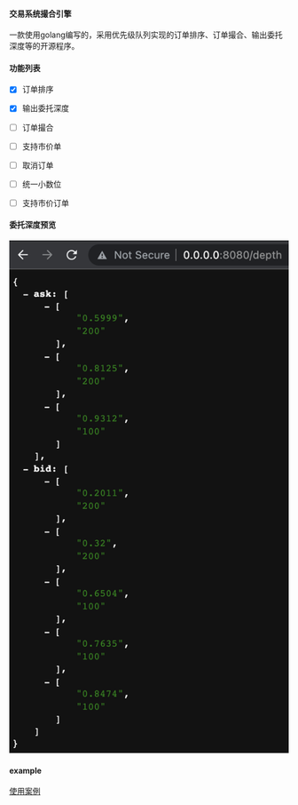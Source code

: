#### 交易系统撮合引擎
  一款使用golang编写的，采用优先级队列实现的订单排序、订单撮合、输出委托深度等的开源程序。

#### 功能列表
  - [x] 订单排序
  - [x] 输出委托深度
  - [ ] 订单撮合  
  - [ ] 支持市价单
  - [ ] 取消订单
  - [ ] 统一小数位
  - [ ] 支持市价订单


#### 委托深度预览
  <img src="example/depth.png">


#### example
  <a href="example">使用案例</a>